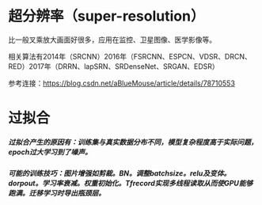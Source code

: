 # 超分辨率（super-resolution）

比一般叉乘放大画面好很多，应用在监控、卫星图像、医学影像等。

相关算法有2014年（SRCNN）2016年（FSRCNN、ESPCN、VDSR、DRCN、RED）2017年（DRRN、lapSRN、SRDenseNet、SRGAN、EDSR）

参考连接：https://blog.csdn.net/aBlueMouse/article/details/78710553





# 过拟合

##### 过拟合产生的原因有：训练集与真实数据分布不同，模型复杂程度高于实际问题，epoch过大学习到了噪声。

##### 可能的训练技巧：图片增强如剪裁。BN。调整batchsize。relu及变体。dorpout。学习率衰减。权重初始化。Tfrecord实现多线程读取从而使GPU能够跑满。迁移学习时导出瓶颈层。





